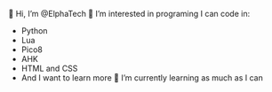 👋 Hi, I’m @ElphaTech
👀 I’m interested in programing
I can code in:
  - Python
  - Lua
  - Pico8
  - AHK
  - HTML and CSS
  - And I want to learn more
🌱 I’m currently learning as much as I can
<!---
ElphaTech/ElphaTech is a ✨ special ✨ repository because its `README.md` (this file) appears on your GitHub profile.
You can click the Preview link to take a look at your changes.
--->
